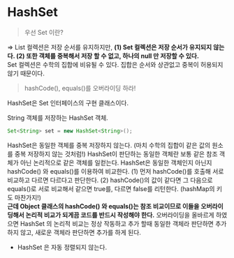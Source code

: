 # HashSet

> 우선 Set 이란?

=> List 컬렉션은 저장 순서를 유지하지만, **(1) Set 컬렉션은 저장 순서가 유지되지 않는다. 
(2) 또한 객체를 중복해서 저장 할 수 없고, 하나의 null 만 저장할 수 있다.** 
<br> Set 컬렉션은 수학의 집합에 비유될 수 있다. 집합은 순서와 상관없고 중복이 허용되지 않기 때문이다. 

> hashCode(), equals()를 오버라이딩 하라!

HashSet은 Set 인터페이스의 구현 클래스이다. 

String 객체를 저장하는 HashSet 객체.
```java
Set<String> set = new HashSet<String>();
```

HashSet은 동일한 객체를 중복 저장하지 않는다. (마치 수학의 집합이 같은 값의 원소를 중복 저장하지 않는 것처럼!)
HashSet이 판단하는 동일한 객체란 보통 같은 참조 객체가 아닌 논리적으로 같은 객체를 일컫는다. HashSet은 동일한 객체인지
아닌지 hashCode() 와 equals()를 이용하여 비교한다. (1) 먼저 hashCode()를 호출해 서로 비교하고 다르면 다르다고 판단한다. 
(2) hashCode()의 값이 같다면 그 다음으로 equals()로 서로 비교해서 같으면 true를, 다르면 false를 리턴한다.
(hashMap의 키도 마찬가지!)
<br>**근데 Object 클래스의 hashCode() 와 equals()는 참조 비교이므로 이들을 오버라이딩해서 논리적 비교가 되게끔 코드를
반드시 작성해야 한다.** 오버라이딩을 올바르게 하였으면 HashSet 의 논리적 비교는 정상 작동하고 추가 할때 동일한 객체라 
판단하면 추가하지 않고, 새로운 객체라 판단하면 추가를 하게 된다.  

* HashSet 은 자동 정렬되지 않는다.

